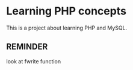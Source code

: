 # Learning PHP concepts


This is a project about learning PHP and MySQL.

## REMINDER

look at fwrite function
